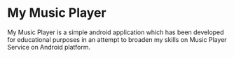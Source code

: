 # My Music Player
My Music Player is a simple android application which has been developed for educational purposes in an attempt to broaden my skills on Music Player Service on Android platform.
